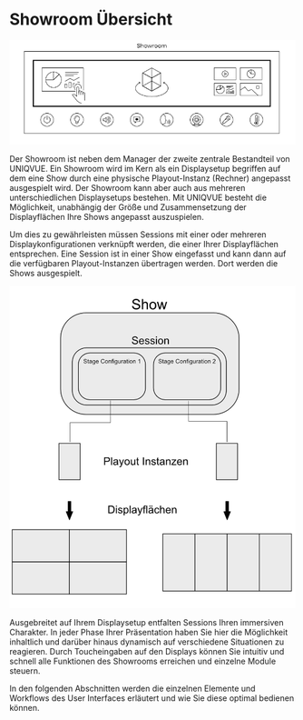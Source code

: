 # Showroom Übersicht

![Placeholder](img/Showroom/ShowRoomOverviewSW.png)


Der Showroom ist neben dem Manager der zweite zentrale Bestandteil von UNIQVUE. Ein Showroom wird im Kern als ein Displaysetup begriffen auf dem eine Show durch eine physische Playout-Instanz (Rechner) angepasst ausgespielt wird. Der Showroom kann aber auch aus mehreren unterschiedlichen Displaysetups bestehen. Mit UNIQVUE besteht die Möglichkeit, unabhängig der Größe und Zusammensetzung der Displayflächen Ihre Shows angepasst auszuspielen.

Um dies zu gewährleisten müssen Sessions mit einer oder mehreren Displaykonfigurationen verknüpft werden, die einer Ihrer Displayflächen entsprechen. Eine Session ist in einer Show eingefasst und kann dann auf die verfügbaren Playout-Instanzen übertragen werden. Dort werden die Shows ausgespielt.   

![Placeholder](Darstellungen/Show-Playout-Display.png)


Ausgebreitet auf Ihrem Displaysetup entfalten Sessions Ihren immersiven Charakter. In jeder Phase Ihrer Präsentation haben Sie hier die Möglichkeit inhaltlich und darüber hinaus dynamisch auf verschiedene Situationen zu reagieren. Durch Toucheingaben auf den Displays können Sie intuitiv und schnell alle Funktionen des Showrooms erreichen und einzelne Module steuern.  

In den folgenden Abschnitten werden die einzelnen Elemente und Workflows des User Interfaces erläutert und wie Sie diese optimal bedienen können.    

